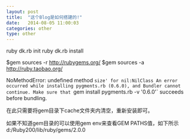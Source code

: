 ```yaml
---
layout: post
title:  "这个Blog是如何搭建的!"
date:   2014-08-05 11:00:03
categories: other
type: other
---
```


ruby dk.rb init
ruby dk.rb install


$gem sources -r http://rubygems.org/
$gem sources -a http://ruby.taobao.org/


NoMethodError: undefined method `size' for nil:NilClass
An error occurred while installing pygments.rb (0.6.0), and Bundler cannot
continue.
Make sure that `gem install pygments.rb -v '0.6.0'` succeeds before bundling.

在此只需要将gem目录下cache文件夹内清空，重新安装即可。

如果不知道gem目录的可以使用gem env来查看GEM PATHS值，如下所示d:/Ruby200/lib/ruby/gems/2.0.0
